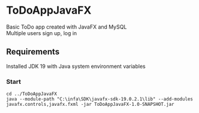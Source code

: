 # ToDoAppJavaFX
Basic ToDo app created with JavaFX and MySQL <br />
Multiple users sign up, log in
## Requirements
Installed JDK 19 with Java system environment variables
### Start
```
cd ../ToDoAppJavaFX
java --module-path "C:\infa\SDK\javafx-sdk-19.0.2.1\lib" --add-modules javafx.controls,javafx.fxml -jar ToDoAppJavaFX-1.0-SNAPSHOT.jar

```



